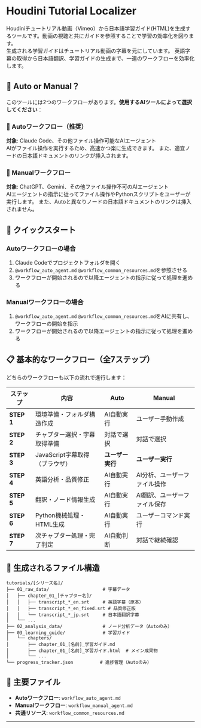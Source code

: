 # Houdini Tutorial Localizer

Houdiniチュートリアル動画（Vimeo）から日本語学習ガイド(HTML)を生成するツールです。動画の視聴と共にガイドを参照することで学習の効率化を図ります。  
生成される学習ガイドはチュートリアル動画の字幕を元にしています。
英語字幕の取得から日本語翻訳、学習ガイドの生成まで、一連のワークフローを効率化します。

## 🤖 Auto or Manual？

このツールには2つのワークフローがあります。**使用するAIツールによって選択してください**：

### 🚀 Autoワークフロー（推奨）
**対象**: Claude Code、その他ファイル操作可能なAIエージェント  
AIがファイル操作を実行するため、高速かつ楽に生成できます。
また、適宜ノードの日本語ドキュメントのリンクが挿入されます。

### 👥 Manualワークフロー  
**対象**: ChatGPT、Gemini、その他ファイル操作不可のAIエージェント  
AIエージェントの指示に従ってファイル操作やPythonスクリプトをユーザーが実行します。 また、Autoと異なりノードの日本語ドキュメントのリンクは挿入されません。

## 🚀 クイックスタート

### Autoワークフローの場合
1. Claude Codeでプロジェクトフォルダを開く
2. `@workflow_auto_agent.md` `@workflow_common_resources.md`を参照させる
3. ワークフローが開始されるので以降エージェントの指示に従って処理を進める

### Manualワークフローの場合
1. `@workflow_auto_agent.md` `@workflow_common_resources.md`をAIに共有し、ワークフローの開始を指示
2. ワークフローが開始されるので以降エージェントの指示に従って処理を進める

## 📋 基本的なワークフロー（全7ステップ）

どちらのワークフローも以下の流れで進行します：

| ステップ | 内容 | Auto | Manual |
|---------|------|------|--------|
| **STEP 1** | 環境準備・フォルダ構造作成 | AI自動実行 | ユーザー手動作成 |
| **STEP 2** | チャプター選択・字幕取得準備 | 対話で選択 | 対話で選択 |
| **STEP 3** | JavaScript字幕取得（ブラウザ） | **ユーザー実行** | **ユーザー実行** |
| **STEP 4** | 英語分析・品質修正 | AI自動実行 | AI分析、ユーザーファイル操作 |
| **STEP 5** | 翻訳・ノード情報生成 | AI自動実行 | AI翻訳、ユーザーファイル保存 |
| **STEP 6** | Python機械処理・HTML生成 | AI自動実行 | ユーザーコマンド実行 |
| **STEP 7** | 次チャプター処理・完了判定 | AI自動判断 | 対話で継続確認 |


## 📁 生成されるファイル構造

```
tutorials/[シリーズ名]/
├── 01_raw_data/                    # 字幕データ
│   ├── chapter_01_[チャプター名]/
│   │   ├── transcript_*_en.srt     # 英語字幕（原本）
│   │   ├── transcript_*_en_fixed.srt # 品質修正版
│   │   └── transcript_*_jp.srt     # 日本語翻訳字幕
│   └── ...
├── 02_analysis_data/               # ノード分析データ（Autoのみ）
├── 03_learning_guide/              # 学習ガイド
│   └── chapters/
│       ├── chapter_01_[名前]_学習ガイド.md
│       ├── chapter_01_[名前]_学習ガイド.html  # メイン成果物
│       └── ...
└── progress_tracker.json          # 進捗管理（Autoのみ）
```

## 📖 主要ファイル

- **Autoワークフロー**: `workflow_auto_agent.md`
- **Manualワークフロー**: `workflow_manual_agent.md`  
- **共通リソース**: `workflow_common_resources.md`

---
